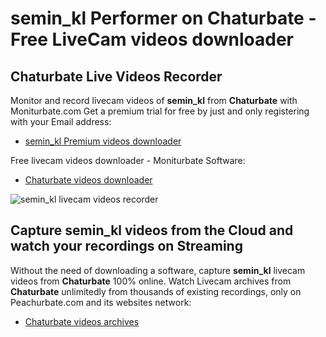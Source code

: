 # semin_kl Performer on Chaturbate - Free LiveCam videos downloader

## Chaturbate Live Videos Recorder

Monitor and record livecam videos of **semin_kl** from **Chaturbate** with Moniturbate.com
Get a premium trial for free by just and only registering with your Email address:
* [semin_kl Premium videos downloader](https://moniturbate.com/request-demo-licence-key.html)

Free livecam videos downloader - Moniturbate Software:
* [Chaturbate videos downloader](https://moniturbate.com/moniturbate-download-software.html)

![semin_kl livecam videos recorder](https://peachurnet.com/templates/moniturbate-software.png)


## Capture semin_kl videos from the Cloud and watch your recordings on Streaming

Without the need of downloading a software, capture **semin_kl** livecam videos from **Chaturbate** 100% online.
Watch Livecam archives from **Chaturbate** unlimitedly from thousands of existing recordings, only on Peachurbate.com and its websites network:
* [Chaturbate videos archives](https://peachurnet.com/)